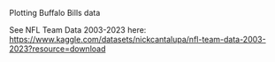 Plotting Buffalo Bills data

See NFL Team Data 2003-2023 here: https://www.kaggle.com/datasets/nickcantalupa/nfl-team-data-2003-2023?resource=download

